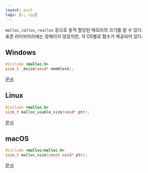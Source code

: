```yaml
---
layout: post
tags: [c, cpp]
---
```


`malloc`, `calloc`, `realloc` 등으로 동적 할당된 메모리의 크기를 알 수 있다. \
표준 라이브러리에는 정해지지 않았지만, 각 OS별로 함수가 제공되어 있다.

## Windows
```c
#include <malloc.h>
size_t _msize(void* memblock);
```

[문서](https://learn.microsoft.com/en-us/cpp/c-runtime-library/reference/msize?view=msvc-170)


## Linux
```c
#include <malloc.h>
size_t malloc_usable_size(void* ptr);
```

[문서](https://man7.org/linux/man-pages/man3/malloc_usable_size.3.html)

## macOS
```c
#include <malloc/malloc.h>
size_t malloc_size(const void* ptr);
```

[문서](https://developer.apple.com/library/archive/documentation/System/Conceptual/ManPages_iPhoneOS/man3/malloc_size.3.html)